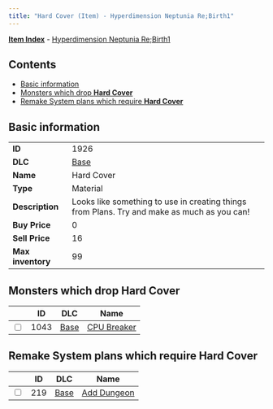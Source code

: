 ```yaml
---
title: "Hard Cover (Item) - Hyperdimension Neptunia Re;Birth1"
---
```


[**Item Index**](/neptunia/rb1/item/index.html) - [Hyperdimension Neptunia Re;Birth1](/neptunia/rb1)

## Contents

- [Basic information](#basic-information)
- [Monsters which drop **Hard Cover**](#monsters-which-drop-hard-cover)
- [Remake System plans which require **Hard Cover**](#remake-system-plans-which-require-hard-cover)

## Basic information

|   |   |
| -- | -- |
| **ID** | 1926 |
| **DLC** | [Base](/neptunia/rb1/dlc/1-base.html) |
| **Name** | Hard Cover |
| **Type** | Material |
| **Description** | Looks like something to use in creating things from Plans. Try and make as much as you can! |
| **Buy Price** | 0 |
| **Sell Price** | 16 |
| **Max inventory** | 99 |


## Monsters which drop **Hard Cover**

|    | ID | DLC | Name |
| -- | -- | --- | ---- |
| <input type="checkbox" id="rb1-monster-1-1043" class="trackbox" /> | 1043 | [Base](/neptunia/rb1/dlc/1-base.html) | [CPU Breaker](/neptunia/rb1/monster/1-1043-cpu-breaker.html) |


## Remake System plans which require **Hard Cover**

|    | ID | DLC | Name |
| -- | -- | --- | ---- |
| <input type="checkbox" id="rb1-quest-1-219" class="trackbox" /> | 219 | [Base](/neptunia/rb1/dlc/1-base.html) | [Add Dungeon](/neptunia/rb1/quest/1-219-add-dungeon.html) |
